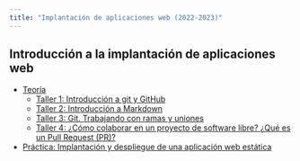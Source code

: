 ```yaml
---
title: "Implantación de aplicaciones web (2022-2023)"
---
```


## Introducción a la implantación de aplicaciones web

* [Teoría](https://raw.githubusercontent.com/josedom24/presentaciones/main/iaw/introduccion.pdf)
	* [Taller 1: Introducción a git y GitHub](1_introduccion/t1.html)
	* [Taller 2: Introducción a Markdown](1_introduccion/t2.html)
	* [Taller 3: Git. Trabajando con ramas y uniones](1_introduccion/t3.html)
	* [Taller 4: ¿Cómo colaborar en un proyecto de software libre? ¿Qué es un Pull Request (PR)?](1_introduccion/t4.html)
* [Práctica: Implantación y despliegue de una aplicación web estática](1_introduccion/practica.html)

<!--

## Implantación de aplicaciones web PHP

* [Teoría](https://raw.githubusercontent.com/josedom24/presentaciones/main/iaw/php.pdf)

-->
